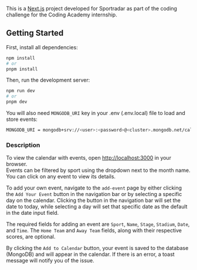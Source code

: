 This is a [Next.js](https://nextjs.org/) project developed for Sportradar as
part of the coding challenge for the Coding Academy internship.

## Getting Started

First, install all dependencies:

```bash
npm install
# or
pnpm install
```

Then, run the development server:

```bash
npm run dev
# or
pnpm dev
```

You will also need `MONGODB_URI` key in your .env (.env.local) file to load and
store events:

```bash
MONGODB_URI = mongodb+srv://<user>:<password>@<cluster>.mongodb.net/calendar
```

### Description

To view the calendar with events, open
[http://localhost:3000](http://localhost:3000) in your browser.  
Events can be filtered by sport using the dropdown next to the month name. You
can click on any event to view its details.

To add your own event, navigate to the `add-event` page by either clicking the
`Add Your Event` button in the navigation bar or by selecting a specific day on
the calendar. Clicking the button in the navigation bar will set the date to
today, while selecting a day will set that specific date as the default in the
date input field.

The required fields for adding an event are `Sport`, `Name`, `Stage`, `Stadium`,
`Date`, and `Time`. The `Home Team` and `Away Team` fields, along with their
respective scores, are optional.

By clicking the `Add to Calendar` button, your event is saved to the database
(MongoDB) and will appear in the calendar. If there is an error, a toast message
will notify you of the issue.
